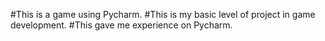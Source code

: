 #This is a game using Pycharm.
#This is my basic level of project in game development.
#This gave me experience on Pycharm.
